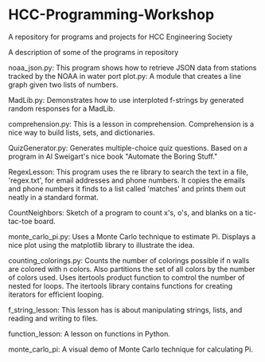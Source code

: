 # HCC-Programming-Workshop
A repository for programs and projects for HCC Engineering Society

A description of some of the programs in repository

noaa_json.py:  This program shows how to retrieve JSON data from stations tracked by the NOAA in water port
plot.py:  A module that creates a line graph given two lists of numbers.

MadLib.py:   Demonstrates how to use interploted f-strings by generated random responses for a MadLib.

comprehension.py: This is a lesson in comprehension.   Comprehension is a nice way to build lists, sets, and dictionaries.

QuizGenerator.py: Generates multiple-choice quiz questions.   Based on a program in Al Sweigart's nice book "Automate the Boring Stuff."

RegexLesson:  This program uses the re library to search the text in a file, 'regex.txt', for email addresses and phone numbers.  It copies the emails and phone numbers it finds to a list called 'matches' and prints them out neatly in a standard format. 

CountNeighbors:  Sketch of a program to count x's, o's, and blanks on a tic-tac-toe board.

monte_carlo_pi.py:  Uses a Monte Carlo technique to estimate Pi.   Displays a nice plot using the matplotlib 
library to illustrate the idea.

counting_colorings.py:   Counts the number of colorings possible if n walls are colored with n colors.  Also partitions the set of all colors by the number of colors used.  Uses itertools product function to comtrol the number of nested for loops.  The itertools library contains functions for creating iterators for efficient looping.

f_string_lesson:  This lesson has is about manipulating strings, lists, and reading and writing to files.

function_lesson:  A lesson on functions in Python.

monte_carlo_pi:  A visual demo of Monte Carlo technique for calculating Pi.





